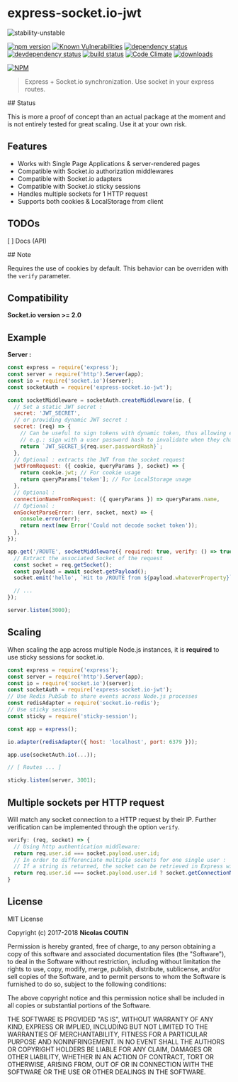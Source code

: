 # express-socket.io-jwt

![stability-unstable](https://img.shields.io/badge/stability-unstable-yellow.svg)

[![npm version][version-badge]][version-url]
[![Known Vulnerabilities][vulnerabilities-badge]][vulnerabilities-url]
[![dependency status][dependency-badge]][dependency-url]
[![devdependency status][devdependency-badge]][devdependency-url]
[![build status][build-badge]][build-url]
[![Code Climate][maintainability-badge]][maintainability-url]
[![downloads][downloads-badge]][downloads-url]

[![NPM][npm-stats-badge]][npm-stats-url]

> Express + Socket.io synchronization. Use socket in your express routes.

## Status

This is more a proof of concept than an actual package at the moment and is not entirely tested for great scaling.
Use it at your own risk.

## Features

* Works with Single Page Applications & server-rendered pages
* Compatible with Socket.io authorization middlewares
* Compatible with Socket.io adapters
* Compatible with Socket.io sticky sessions
* Handles multiple sockets for 1 HTTP request
* Supports both cookies & LocalStorage from client

## TODOs

[ ] Docs (API)

## Note

Requires the use of cookies by default. This behavior can be overriden with the `verify` parameter.

## Compatibility

**Socket.io version >= 2.0**

## Example

**Server :**

```javascript
const express = require('express');
const server = require('http').Server(app);
const io = require('socket.io')(server);
const socketAuth = require('express-socket.io-jwt');

const socketMiddleware = socketAuth.createMiddleware(io, {
  // Set a static JWT secret :
  secret: 'JWT_SECRET',
  // or providing dynamic JWT secret :
  secret: (req) => {
    // Can be useful to sign tokens with dynamic token, thus allowing easy invalidation.
    // e.g.: sign with a user password hash to invalidate when they change their password
    return `JWT_SECRET_${req.user.passwordHash}`;
  },
  // Optional : extracts the JWT from the socket request
  jwtFromRequest: ({ cookie, queryParams }, socket) => {
    return cookie.jwt; // For cookie usage
    return queryParams['token']; // For LocalStorage usage
  },
  // Optional :
  connectionNameFromRequest: ({ queryParams }) => queryParams.name,
  // Optional :
  onSocketParseError: (err, socket, next) => {
    console.error(err);
    return next(new Error('Could not decode socket token'));
  },
});

app.get('/ROUTE', socketMiddleware({ required: true, verify: () => true }), async (req, res, next) => {
  // Extract the associated Socket of the request
  const socket = req.getSocket();
  const payload = await socket.getPayload();
  socket.emit('hello', `Hit to /ROUTE from ${payload.whateverProperty}`);

  // ...
});

server.listen(3000);
```

## Scaling

When scaling the app across multiple Node.js instances, it is **required** to use sticky sessions for socket.io.

```javascript
const express = require('express');
const server = require('http').Server(app);
const io = require('socket.io')(server);
const socketAuth = require('express-socket.io-jwt');
// Use Redis PubSub to share events across Node.js processes
const redisAdapter = require('socket.io-redis');
// Use sticky sessions
const sticky = require('sticky-session');

const app = express();

io.adapter(redisAdapter({ host: 'localhost', port: 6379 }));

app.use(socketAuth.io(...));

// [ Routes ... ]

sticky.listen(server, 3001);
```

## Multiple sockets per HTTP request

Will match any socket connection to a HTTP request by their IP.
Further verification can be implemented through the option `verify`.

```javascript
verify: (req, socket) => {
  // Using http authentication middleware:
  return req.user.id === socket.payload.user.id;
  // In order to differenciate multiple sockets for one single user :
  // If a string is returned, the socket can be retrieved in Express with req.getSocket('RETURNED STRING')
  return req.user.id === socket.payload.user.id ? socket.getConnectionName() : false;
}
```

## License

MIT License

Copyright (c) 2017-2018 **Nicolas COUTIN**

Permission is hereby granted, free of charge, to any person obtaining a copy
of this software and associated documentation files (the "Software"), to deal
in the Software without restriction, including without limitation the rights
to use, copy, modify, merge, publish, distribute, sublicense, and/or sell
copies of the Software, and to permit persons to whom the Software is
furnished to do so, subject to the following conditions:

The above copyright notice and this permission notice shall be included in all
copies or substantial portions of the Software.

THE SOFTWARE IS PROVIDED "AS IS", WITHOUT WARRANTY OF ANY KIND, EXPRESS OR
IMPLIED, INCLUDING BUT NOT LIMITED TO THE WARRANTIES OF MERCHANTABILITY,
FITNESS FOR A PARTICULAR PURPOSE AND NONINFRINGEMENT. IN NO EVENT SHALL THE
AUTHORS OR COPYRIGHT HOLDERS BE LIABLE FOR ANY CLAIM, DAMAGES OR OTHER
LIABILITY, WHETHER IN AN ACTION OF CONTRACT, TORT OR OTHERWISE, ARISING FROM,
OUT OF OR IN CONNECTION WITH THE SOFTWARE OR THE USE OR OTHER DEALINGS IN THE
SOFTWARE.

[version-badge]: https://img.shields.io/npm/v/express-socket.io-jwt.svg
[version-url]: https://www.npmjs.com/package/express-socket.io-jwt
[vulnerabilities-badge]: https://snyk.io/test/npm/express-socket.io-jwt/badge.svg
[vulnerabilities-url]: https://snyk.io/test/npm/express-socket.io-jwt
[dependency-badge]: https://david-dm.org/ilshidur/express-socket.io-jwt.svg
[dependency-url]: https://david-dm.org/ilshidur/express-socket.io-jwt
[devdependency-badge]: https://david-dm.org/ilshidur/express-socket.io-jwt/dev-status.svg
[devdependency-url]: https://david-dm.org/ilshidur/express-socket.io-jwt#info=devDependencies
[build-badge]: https://travis-ci.org/Ilshidur/express-socket.io-jwt.svg
[build-url]: https://travis-ci.org/Ilshidur/express-socket.io-jwt
[maintainability-badge]: https://api.codeclimate.com/v1/badges/TOKEN/maintainability
[maintainability-url]: https://codeclimate.com/github/Ilshidur/express-socket.io-jwt/maintainability
[downloads-badge]: https://img.shields.io/npm/dt/express-socket.io-jwt.svg
[downloads-url]: https://www.npmjs.com/package/express-socket.io-jwt
[npm-stats-badge]: https://nodei.co/npm/express-socket.io-jwt.png?downloads=true&downloadRank=true
[npm-stats-url]: https://nodei.co/npm/express-socket.io-jwt
